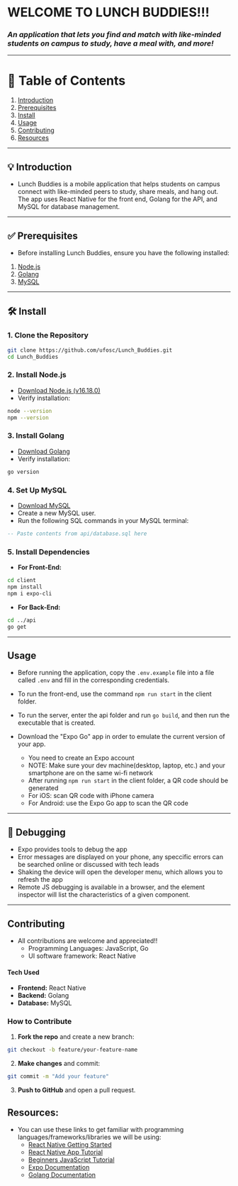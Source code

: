 # WELCOME TO LUNCH BUDDIES!!!
### _An application that lets you find and match with like-minded students on campus to study, have a meal with, and more!_
---
# 📖 Table of Contents
1. [Introduction](#introduction)
2. [Prerequisites](#prerequisites)
3. [Install](#install)
4. [Usage](#usage)
6. [Contributing](#contributing)
7. [Resources](#resources)

---


## 💡 Introduction
- Lunch Buddies is a mobile application that helps students on campus connect with like-minded peers to study, share meals, and hang out. The app uses React Native for the front end, Golang for the API, and MySQL for database management.

---

## ✅ Prerequisites
- Before installing Lunch Buddies, ensure you have the following installed:
1. [Node.js](https://nodejs.org/en/)
2. [Golang](https://go.dev/dl/)
3. [MySQL](https://dev.mysql.com/downloads/windows/installer/8.0.html)

---

## 🛠️ Install

### 1. Clone the Repository

```bash
git clone https://github.com/ufosc/Lunch_Buddies.git
cd Lunch_Buddies
```

### 2. Install Node.js
- [Download Node.js (v16.18.0)](https://nodejs.org/en/)
- Verify installation:

```bash
node --version
npm --version
```

### 3. Install Golang

- [Download Golang](https://go.dev/dl/)
- Verify installation:

```bash
go version
```

### 4. Set Up MySQL

- [Download MySQL](https://dev.mysql.com/downloads/windows/installer/8.0.html)
- Create a new MySQL user.
- Run the following SQL commands in your MySQL terminal:

```sql
-- Paste contents from api/database.sql here
```

### 5. Install Dependencies

- **For Front-End:**

```bash
cd client
npm install
npm i expo-cli
```

- **For Back-End:**

```bash
cd ../api
go get
```

---
## Usage
- Before running the application, copy the `.env.example` file into a file called `.env` and fill in the corresponding credentials.
- To run the front-end, use the command `npm run start` in the client folder.
- To run the server, enter the api folder and run `go build`, and then run the executable that is created.

- Download the "Expo Go" app in order to emulate the current version of your app.
    - You need to create an Expo account
    - NOTE: Make sure your dev machine(desktop, laptop, etc.) and your smartphone are on the same wi-fi network
    - After running `npm run start` in the client folder, a QR code should be generated  
    - For iOS: scan QR code with iPhone camera
    - For Android: use the Expo Go app to scan the QR code
    
---    
## 🐛 Debugging
- Expo provides tools to debug the app
- Error messages are displayed on your phone, any speccific errors can be searched online or discussed with tech leads
- Shaking the device will open the developer menu, which allows you to refresh the app
- Remote JS debugging is available in a browser, and the element inspector will list the characteristics of a given component.

---
## Contributing
- All contributions are welcome and appreciated!!
    - Programming Languages: JavaScript, Go
    - UI software framework: React Native
    
#### Tech Used

- **Frontend:** React Native
- **Backend:** Golang
- **Database:** MySQL

### How to Contribute

1. **Fork the repo** and create a new branch:
```bash
git checkout -b feature/your-feature-name
```

2. **Make changes** and commit:
```bash
git commit -m "Add your feature"
```

3. **Push to GitHub** and open a pull request. 

## Resources:
- You can use these links to get familiar with programming languages/frameworks/libraries we will be using:
    - [React Native Getting Started](https://reactnative.dev/docs/environment-setup)
    - [React Native App Tutorial](https://www.youtube.com/watch?v=0-S5a0eXPoc)
    - [Beginners JavaScript Tutorial](https://www.youtube.com/watch?v=PkZNo7MFNFg&t=2783s)
    - [Expo Documentation](https://docs.expo.dev/)
    - [Golang Documentation](https://go.dev/doc/)
   
   
